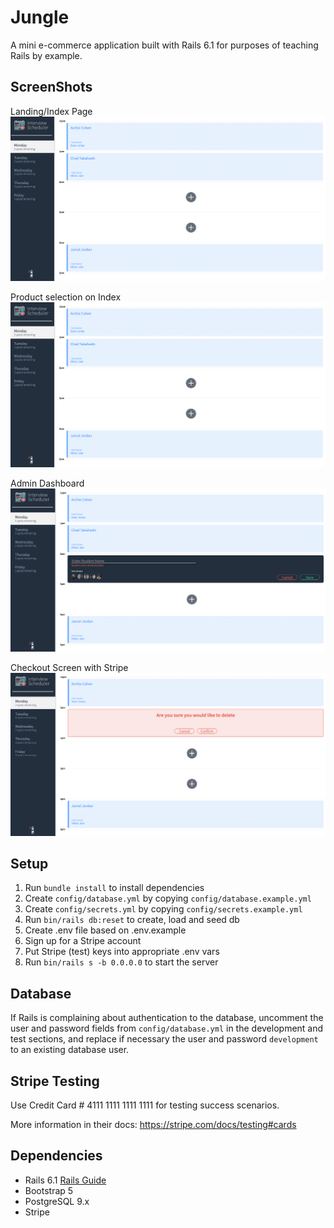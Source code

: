 # Jungle

A mini e-commerce application built with Rails 6.1 for purposes of teaching Rails by example.


## ScreenShots
Landing/Index Page
![Landing/Index Page](https://github.com/cniscoding/-scheduler/blob/master/docs/pic1_layout.png)

Product selection on Index
![Product selection on Index](https://github.com/cniscoding/-scheduler/blob/master/docs/pic1_layout.png)

Admin Dashboard
![Admin Dashboard](https://github.com/cniscoding/-scheduler/blob/master/docs/pic2_addNewAppt.png)

Checkout Screen with Stripe
![Checkout Screen with Stripe](https://github.com/cniscoding/-scheduler/blob/master/docs/pic3_delete.png)

## Setup

1. Run `bundle install` to install dependencies
2. Create `config/database.yml` by copying `config/database.example.yml`
3. Create `config/secrets.yml` by copying `config/secrets.example.yml`
4. Run `bin/rails db:reset` to create, load and seed db
5. Create .env file based on .env.example
6. Sign up for a Stripe account
7. Put Stripe (test) keys into appropriate .env vars
8. Run `bin/rails s -b 0.0.0.0` to start the server

## Database

If Rails is complaining about authentication to the database, uncomment the user and password fields from `config/database.yml` in the development and test sections, and replace if necessary the user and password `development` to an existing database user.

## Stripe Testing

Use Credit Card # 4111 1111 1111 1111 for testing success scenarios.

More information in their docs: <https://stripe.com/docs/testing#cards>

## Dependencies

- Rails 6.1 [Rails Guide](http://guides.rubyonrails.org/v6.1/)
- Bootstrap 5
- PostgreSQL 9.x
- Stripe
